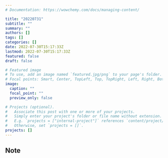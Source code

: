 ```yaml
---
# Documentation: https://wowchemy.com/docs/managing-content/

title: "20220731"
subtitle: ""
summary: ""
authors: []
tags: []
categories: []
date: 2022-07-30T15:17:33Z
lastmod: 2022-07-30T15:17:33Z
featured: false
draft: false

# Featured image
# To use, add an image named `featured.jpg/png` to your page's folder.
# Focal points: Smart, Center, TopLeft, Top, TopRight, Left, Right, BottomLeft, Bottom, BottomRight.
image:
  caption: ""
  focal_point: ""
  preview_only: false

# Projects (optional).
#   Associate this post with one or more of your projects.
#   Simply enter your project's folder or file name without extension.
#   E.g. `projects = ["internal-project"]` references `content/project/deep-learning/index.md`.
#   Otherwise, set `projects = []`.
projects: []
---
```


## Note

